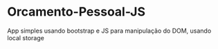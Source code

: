 # Orcamento-Pessoal-JS
App simples usando bootstrap e JS para manipulação do DOM, usando local storage
